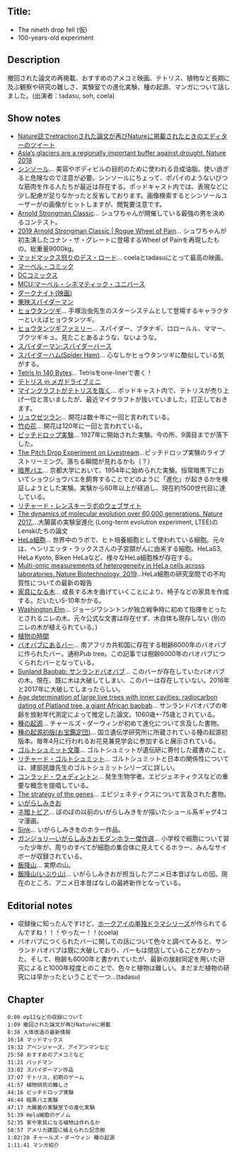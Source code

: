 ## Title: 
- The nineth drop fell (仮)
- 100-years-old experiment
## Description
撤回された論文の再掲載、おすすめのアメコミ映画、テトリス、植物など長期に及ぶ観察や研究の難しさ、実験室での進化実験、種の起源、マンガについて話しました。(出演者：tadasu, soh, coela)

## Show notes
- [Nature誌でretractionされた論文が再びNatureに掲載されたときのエディターのツイート](https://twitter.com/MWClimateSci/status/1133790007519522819)
- [Asia’s glaciers are a regionally important buffer against drought. Nature 2018](https://www.nature.com/articles/nature22062)
- [シンソール](https://ja.wikipedia.org/wiki/%E3%82%B7%E3%83%B3%E3%82%BD%E3%83%BC%E3%83%AB)... 美容やボディビルの目的のために使われる合成油脂。使い過ぎると危険なので注意が必要。シンソールにちょって、ポパイのようないびつな筋肉を作る人たちが最近は存在する。ポッドキャスト内では、表現などに少し配慮が足りなかったと反省しております。画像検索するとシンソールユーザーがの画像がヒットしますが、閲覧要注意です。
- [Arnold Strongman Classic](https://www.arnoldsportsfestival.com/sports-and-events/strength-sports/arnold-strongman-classic/)... シュワちゃんが開催している最強の男を決めるコンテスト。
- [2019 Arnold Strongman Classic | Rogue Wheel of Pain](https://www.youtube.com/watch?v=0yF-74QBdMo)... シュワちゃんが初主演したコナン・ザ・グレートに登場するWheel of Painを再現したもの。総重量9000kg。 
- [マッドマックス怒りのデス・ロード](https://ja.wikipedia.org/wiki/%E3%83%9E%E3%83%83%E3%83%89%E3%83%9E%E3%83%83%E3%82%AF%E3%82%B9_%E6%80%92%E3%82%8A%E3%81%AE%E3%83%87%E3%82%B9%E3%83%BB%E3%83%AD%E3%83%BC%E3%83%89)... coelaとtadasuにとって最高の映画。
- [マーベル・コミック](https://ja.wikipedia.org/wiki/%E3%83%9E%E3%83%BC%E3%83%99%E3%83%AB%E3%83%BB%E3%82%B3%E3%83%9F%E3%83%83%E3%82%AF)
- [DCコミックス](https://ja.wikipedia.org/wiki/DC%E3%82%B3%E3%83%9F%E3%83%83%E3%82%AF%E3%82%B9)
- [MCU:マーベル・シネマティック・ユニバース](https://ja.wikipedia.org/wiki/%E3%83%9E%E3%83%BC%E3%83%99%E3%83%AB%E3%83%BB%E3%82%B7%E3%83%8D%E3%83%9E%E3%83%86%E3%82%A3%E3%83%83%E3%82%AF%E3%83%BB%E3%83%A6%E3%83%8B%E3%83%90%E3%83%BC%E3%82%B9)
- [ダークナイト(映画)](https://www.amazon.co.jp/dp/B001CUUMGE)
- [東映スパイダーマン](https://ja.wikipedia.org/wiki/%E3%82%B9%E3%83%91%E3%82%A4%E3%83%80%E3%83%BC%E3%83%9E%E3%83%B3_(%E6%9D%B1%E6%98%A0))
- [ヒョウタンツギ](https://ja.wikipedia.org/wiki/%E3%83%92%E3%83%A7%E3%82%A6%E3%82%BF%E3%83%B3%E3%83%84%E3%82%AE)... 手塚治虫先生のスターシステムとして登場するキャラクターといえばヒョウタンツギ。
- [ヒョウタンツギファミリー](http://www.scn-net.ne.jp/~yato/hyoutan/other/other.htm)... スパイダー、ブタナギ、ロロールル、ママー、ブクツギキュ。見たことあるような、ないような。
- [スパイダーマン:スパイダーバース](https://ja.wikipedia.org/wiki/%E3%82%B9%E3%83%91%E3%82%A4%E3%83%80%E3%83%BC%E3%83%9E%E3%83%B3:_%E3%82%B9%E3%83%91%E3%82%A4%E3%83%80%E3%83%BC%E3%83%90%E3%83%BC%E3%82%B9)
- [スパイダーハム(Spider Ham)](https://en.wikipedia.org/wiki/Spider-Ham)... 心なしかヒョウタンツギに酷似している気がする。
- [Tetris In 140 Bytes](https://developers.slashdot.org/story/12/02/19/1351213/tetris-in-140-bytes)... Tetrisをone-linerで書く！
- [テトリス in メガドライブミニ](https://game.watch.impress.co.jp/docs/news/1188382.html)
- [マインクラフトがテトリスを抜く](https://www.techspot.com/news/80187-minecraft-may-have-passed-tetris-best-selling-game.html)... ポッドキャスト内で、テトリスが売り上げ一位と言いましたが、最近マイクラフトが抜いていました。訂正しておきます。
- [リュウゼツラン](https://ja.wikipedia.org/wiki/%E3%83%AA%E3%83%A5%E3%82%A6%E3%82%BC%E3%83%84%E3%83%A9%E3%83%B3%E5%B1%9E)... 開花は数十年に一回と言われている。
- [竹の花](https://tenki.jp/suppl/usagida/2017/05/16/22741.html)... 開花は120年に一回と言われている。
- [ピッチドロップ実験](https://ja.wikipedia.org/wiki/%E3%83%94%E3%83%83%E3%83%81%E3%83%89%E3%83%AD%E3%83%83%E3%83%97%E5%AE%9F%E9%A8%93)... 1927年に開始された実験。今の所、9滴目までが落下した。
- [The Pitch Drop Experiment on Livestream](https://livestream.com/accounts/4931571/events/5369913/videos/127412432)...ピッチドロップ実験のライブストリーミング。落ちる瞬間が見れるかも（？）
- [暗黒バエ](https://ja.wikipedia.org/wiki/%E6%9A%97%E9%BB%92%E3%83%90%E3%82%A8)... 京都大学において、1954年に始められた実験。恒常暗黒下においてショウジョウバエを飼育することでどのように「進化」が起きるかを検証しようとした実験。実験から60年以上が経過し、現在約1500世代目に達している。
- [リチャード・レンスキーラボのウェブサイト](http://myxo.css.msu.edu/)
- [The dynamics of molecular evolution over 60,000 generations. Nature 2017.](https://www.nature.com/articles/nature24287)...大腸菌の実験室進化 (Long-term evolution experiment, LTEE)のLenskiたちの論文
- [HeLa細胞](https://ja.wikipedia.org/wiki/HeLa%E7%B4%B0%E8%83%9E)... 世界中のラボで、ヒト培養細胞として使われている細胞。元々は、ヘンリエッタ・ラックスさんの子宮頸がんに由来する細胞。HeLaS3, HeLa Kyoto, Biken HeLaなど、様々なHeLa細胞株が存在する。
- [Multi-omic measurements of heterogeneity in HeLa cells across laboratories. Nature Biotechnology, 2019](https://www.nature.com/articles/s41587-019-0037-y)...HeLa細胞の研究室間での不均質性についての最新の報告
- [家具になる木](https://www.epochtimes.jp/2017/01/26599.html)... 成長する木を曲げていくことにより、椅子などの家具を作成する。だいたい5-10年かかる。
- [Washington Elm](https://en.wikipedia.org/wiki/Washington_Elm)... ジョージワシントンが独立戦争時に初めて指揮をとったとされるニレの木。元々公式な文書は存在せず、木自体も現存しない (別のニレの木が植えられている。)
- [植物の時間](https://snk-u.tumblr.com/post/185364708696/%E6%A4%8D%E7%89%A9%E3%81%AE%E6%99%82%E9%96%93)
- [バオバブにあるバー](https://matome.naver.jp/odai/2139348699884464901)... 南アフリカ共和国に存在する樹齢6000年のバオバブに作られたバー。通称Pub tree。この記事では樹齢6000年のバオバブにつくられたバーとなっている。
- [Sunland Baobab: サンランドバオバブ](https://en.wikipedia.org/wiki/Sunland_Baobab)... このバーが存在していたバオバブの木。現在、既に木は大破してしまい、このバーは存在していない。2016年と2017年に大破してしまったらしい。
- [Age determination of large live trees with inner cavities: radiocarbon dating of Platland tree, a giant African baobab](https://link.springer.com/article/10.1007%2Fs13595-011-0107-x)... サンランドバオバブの年齢を放射年代測定によって推定した論文。1060歳+-75歳とされている。
- [種の起源](https://ja.wikipedia.org/wiki/%E7%A8%AE%E3%81%AE%E8%B5%B7%E6%BA%90)... チャールズ・ダーウィンが初めて進化について言及した書物。
- [種の起源初版(お宝鑑定団)](https://www.tv-tokyo.co.jp/kantei/kaiun_db/otakara/20161227/06.html)...  国立遺伝学研究所に所蔵されている種の起源初版本。毎年4月に行われるお花見兼見学会に参加すると展示されている。
- [ゴルトシュミット文庫](https://www.nig.ac.jp/nig/ja/research/seminer-ja?id=268)... ゴルトシュミットが遺伝研に寄付した蔵書のこと。
- [リチャード・ゴルトシュミット](https://kotobank.jp/word/%E3%83%AA%E3%83%81%E3%83%A3%E3%83%BC%E3%83%89%E3%83%BBB.%20%E3%82%B4%E3%83%AB%E3%83%88%E3%82%B7%E3%83%A5%E3%83%9F%E3%83%83%E3%83%88-1622455)... ゴルトシュミットと日本の関係性については、建部民雄先生のゴルトシュミットシリーズに詳しい。
- [コンラッド・ウォディントン](https://kotobank.jp/word/%E3%82%B3%E3%83%B3%E3%83%A9%E3%83%83%E3%83%89%E3%83%BB%E3%83%8F%E3%83%AB%20%E3%82%A6%E3%82%A9%E3%83%87%E3%82%A3%E3%83%B3%E3%83%88%E3%83%B3-1618718)... 発生生物学者。エピジェネティクスなどの重要な概念を提唱している。
- [The strategy of the genes](https://www.amazon.com/Strategy-Genes-C-H-Waddington/dp/1138017310)... エピジェネティクスについて言及された書物。
- [いがらしみきお](https://ja.wikipedia.org/wiki/%E3%81%84%E3%81%8C%E3%82%89%E3%81%97%E3%81%BF%E3%81%8D%E3%81%8A)
- [ネ暗トピア](https://www.amazon.co.jp/dp/B00G36N1W4/)... ぼのぼの以前のいがらしみきをが描いたシュール系ギャグ4コマ漫画。
- [Sink](https://www.amazon.co.jp/dp/B01FHPVC22/)... いがらしみきをのホラー作品。
- [ガンジョリ―いがらしみきおモダンホラー傑作選](https://www.amazon.co.jp/%E3%82%AC%E3%83%B3%E3%82%B8%E3%83%A7%E3%83%AA%E2%80%95%E3%81%84%E3%81%8C%E3%82%89%E3%81%97%E3%81%BF%E3%81%8D%E3%81%8A%E3%83%A2%E3%83%80%E3%83%B3%E3%83%9B%E3%83%A9%E3%83%BC%E5%82%91%E4%BD%9C%E9%81%B8-%E3%83%93%E3%83%83%E3%82%B0%E3%82%B3%E3%83%9F%E3%83%83%E3%82%AF%E3%82%B9%E3%82%B9%E3%83%9A%E3%82%B7%E3%83%A3%E3%83%AB-%E3%81%84%E3%81%8C%E3%82%89%E3%81%97-%E3%81%BF%E3%81%8D%E3%81%8A/dp/4091816657)... 小学校で細胞について習った少年が、周りのすべてが細胞の集合体に見えてくるホラー、みんなサイボーが収録されている。
- [飯降山](https://ja.wikipedia.org/wiki/%E9%A3%AF%E9%99%8D%E5%B1%B1)... 実際の山。
- [飯降山(いぶり山)](https://www.youtube.com/watch?v=VzueLQeGm6E)... いがらしみきおが担当したアニメ日本昔ばなしの回。現在のところ、アニメ日本昔ばなしの最終新作となっている。

## Editorial notes
- 収録後に知ったんですけど、[ホークアイの単独ドラマシリーズ](https://jp.ign.com/hawkeye-1/34712/news/disney)が作られてるんですね！！！やったー！！(coela)
- バオバブにつくられたバーに関しての話について色々と調べてみると、サンランドバオバブは既に大破しており、バーもは閉店していることがわかった。そして、樹齢も6000年と書かれていたが、最新の放射同定を用いた研究によると1000年程度とのことで、色々と植物は難しい。まだまだ植物の研究には早かったということで一つ...(tadasu)
## Chapter
```
0:00 ep12などの収録について
1:09 撤回された論文が再びNatureに掲載
8:38 人体改造の最新情報
16:18 マッドマックス
19:32 アベンジャーズ、アイアンマンなど
25:58 おすすめのアメコミなど
31:21 バッドマン
33:02 スパイダーマン作品
37:07 テトリス、初期のゲーム
41:57 植物研究の難しさ
44:16 ピッチドロップ実験
46:44 暗黒バエ実験
47:17 大腸菌の実験室での進化実験
51:39 Hela細胞のゲノム
52:35 家や家具になる植物は作れるか
58:57 アメリカ建国に植えられた記念樹
1:02:20 チャールズ・ダーウィン 種の起源
1:11:41 マンガ紹介
```
